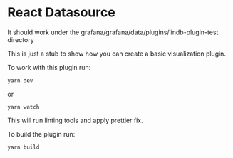 # React Datasource 

It should work under the grafana/grafana/data/plugins/lindb-plugin-test directory

This is just a stub to show how you can create a basic visualization plugin.

To work with this plugin run:
```
yarn dev
```

or
```
yarn watch
```

This will run linting tools and apply prettier fix.


To build the plugin run:
```
yarn build
```
